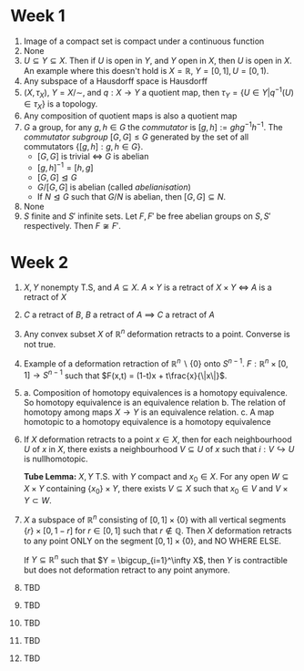 # Week 1

1. Image of a compact set is compact under a continuous function
2. None
3. $U \subseteq Y \subseteq X$. Then if $U$ is open in $Y$, and $Y$ open in $X$, then $U$ is open in $X$. An example where this doesn't hold is $X = \mathbb{R}$, $Y = [0,1], U = [0,1)$.
4. Any subspace of a Hausdorff space is Hausdorff
5. $(X,\tau_X)$, $Y = X/\sim$, and $q:X\to Y$ a quotient map, then $\tau_Y=\{U \in Y|q^{-1}(U) \in \tau_X\}$ is a topology.
6. Any composition of quotient maps is also a quotient map
7. $G$ a group, for any $g,h \in G$ the *commutator* is $[g,h] := ghg^{-1}h^{-1}$.
   The *commutator subgroup* $[G,G] \leq G$ generated by the set of all commutators $\{[g,h]: g,h\in G\}$. 
	- $[G,G]$ is trivial $\iff$ $G$ is abelian
	- $[g,h]^{-1} = [h,g]$
	- $[G,G] \trianglelefteq G$
	- $G/[G,G]$ is abelian (called *abelianisation*)
	- If $N \trianglelefteq G$ such that $G/N$ is abelian, then $[G,G] \subseteq N$.
8. None
9. $S$ finite and $S'$ infinite sets. Let $F,F'$ be free abelian groups on $S,S'$ respectively. Then $F \not \cong F'$.

# Week 2

1. $X,Y$ nonempty T.S, and $A \subseteq X$. $A \times Y$ is a retract of $X \times Y$ $\iff$ $A$ is a retract of $X$

2. $C$ a retract of $B$, $B$ a retract of $A$ $\implies$ $C$ a retract of $A$

3. Any convex subset $X$ of $\mathbb{R}^n$ deformation retracts to a point. Converse is not true.

4. Example of a deformation retraction of $\mathbb{R}^n\backslash\{0\}$ onto $S^{n-1}$. $F:\mathbb{R}^n \times [0,1] \to S^{n-1}$ such that $F(x,t) = (1-t)x + t\frac{x}{\|x\|}$.

5. a. Composition of homotopy equivalences is a homotopy equivalence. So homotopy equivalence is an equivalence relation
	 b. The relation of homotopy among maps $X \to Y$ is an equivalence relation.
	 c. A map homotopic to a homotopy equivalence is a homotopy equivalence

6. If $X$ deformation retracts to a point $x \in X$, then for each neighbourhood $U$ of $x$ in $X$, there exists a neighbourhood $V \subseteq U$ of $x$ such that $i:V \hookrightarrow U$ is nullhomotopic.
	
	**Tube Lemma:** $X,Y$ T.S. with $Y$ compact and $x_0 \in X$. For any open $W \subseteq X\times Y$ containing $\{x_0\} \times Y$, there exists $V \subseteq X$ such that $x_0 \in V$ and $V \times Y \subset W$.


6. $X$ a subspace of $\mathbb{R}^n$ consisting of $[0,1]\times \{0\}$ with all vertical segments $\{r\}\times [0,1-r]$ for $r \in [0,1]$ such that $r\notin \mathbb{Q}$. Then $X$ deformation retracts to any point ONLY on the segment $[0,1] \times \{0\}$, and NO WHERE ELSE.

	 If $Y \subseteq \mathbb{R}^n$ such that $Y = \bigcup_{i=1}^\infty X$, then $Y$ is contractible but does not deformation retract to any point anymore.

7. TBD
8. TBD
9. TBD
10. TBD
11. TBD

